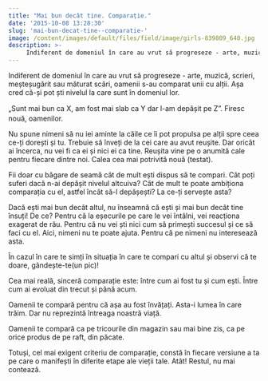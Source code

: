 ```yaml
---
title: "Mai bun decât tine. Comparație."
date: '2015-10-08 13:28:30'
slug: 'mai-bun-decat-tine--comparatie-'
image: /content/images/default/files/field/image/girls-839809_640.jpg
description: >-
     Indiferent de domeniul în care au vrut să progreseze - arte, muzică, scrieri, meșteșugărit sau măturat scări, oamenii s-au comparat unii cu alții. Așa cred că-și pot ști nivelul la care sunt în domen
---
```

<div class="kg-card-markdown"><p> Indiferent de domeniul în care au vrut să progreseze - arte, muzică, scrieri, meșteșugărit sau măturat scări, oamenii s-au comparat unii cu alții. Așa cred că-și pot ști nivelul la care sunt în domeniul lor.</p>
<p>„Sunt mai bun ca X, am fost mai slab ca Y dar l-am depășit pe Z<span style="line-height: 20.8px;">”</span>. Firesc nouă, oamenilor.</p>
<p>Nu spune nimeni să nu iei aminte la căile ce îi pot propulsa pe alții spre ceea ce-ți dorești și tu. Trebuie să înveți de la cei care au avut reușite. Dar oricât ai încerca, nu vei fi ca ei și nici ei ca tine. Reușita vine pe o anumită cale pentru fiecare dintre noi. Calea cea mai potrivită nouă (testat).</p>
<p>Fii doar cu băgare de seamă cât de mult ești dispus să te compari. Cât poți suferi dacă n-ai depășit nivelul altcuiva? Cât de mult te poate ambiționa comparația cu el, astfel încât să-l depășești? La ce-ți servește asta?</p>
<p>Dacă ești mai bun decât altul, nu înseamnă că ești și mai bun decât tine însuți! De ce? Pentru că la eșecurile pe care le vei întâlni, vei reacționa exagerat de rău. Pentru că nu vei ști nici cum să primești succesul și ce să faci cu el. Aici, nimeni nu te poate ajuta. Pentru că pe nimeni nu interesează asta. </p>
<p>În cazul în care te simți în situația în care te compari cu altul și observi că te doare, gândește-te(un pic)!</p>
<p>Cea mai reală, sinceră comparație este: între cum ai fost tu și cum ești. Între cum ai evoluat din trecut și până acum.</p>
<p>Oamenii te compară pentru că așa au fost învățați. Asta-i lumea în care trăim. Dar nu reprezintă întreaga noastră viață.</p>
<p>Oamenii  te compară ca pe tricourile din magazin sau mai bine zis, ca pe orice produs de pe raft, din păcate. </p>
<p>Totuși, cel mai exigent criteriu de comparație, constă în fiecare versiune a ta pe care o manifești în diferite etape ale vieții tale. Atât! Restul, nu mai contează.</p>
</div>
    